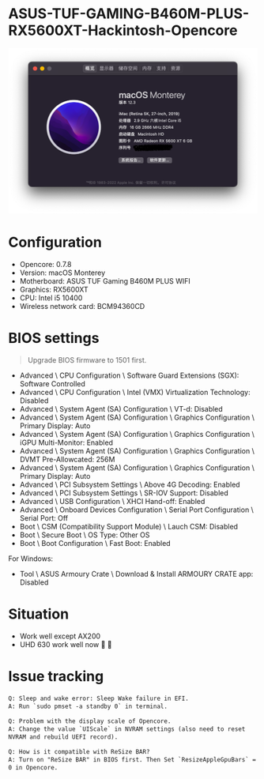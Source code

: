 # ASUS-TUF-GAMING-B460M-PLUS-RX5600XT-Hackintosh-Opencore

![about](/IMG/about.png)

# Configuration
- Opencore: 0.7.8  
- Version: macOS Monterey  
- Motherboard: ASUS TUF Gaming B460M PLUS WIFI  
- Graphics: RX5600XT  
- CPU: Intel i5 10400  
- Wireless network card: BCM94360CD  

# BIOS settings
> Upgrade BIOS firmware to 1501 first.
- Advanced \ CPU Configuration \ Software Guard Extensions (SGX): Software Controlled  
- Advanced \ CPU Configuration \ Intel (VMX) Virtualization Technology: Disabled  
- Advanced \ System Agent (SA) Configuration \ VT-d: Disabled  
- Advanced \ System Agent (SA) Configuration \ Graphics Configuration \ Primary Display: Auto  
- Advanced \ System Agent (SA) Configuration \ Graphics Configuration \ iGPU Multi-Monitor: Enabled  
- Advanced \ System Agent (SA) Configuration \ Graphics Configuration \ DVMT Pre-Allowcated: 256M  
- Advanced \ System Agent (SA) Configuration \ Graphics Configuration \ Primary Display: Auto  
- Advanced \ PCI Subsystem Settings \ Above 4G Decoding: Enabled  
- Advanced \ PCI Subsystem Settings \ SR-IOV Support: Disabled  
- Advanced \ USB Configuration \ XHCI Hand-off: Enabled  
- Advanced \ Onboard Devices Configuration \ Serial Port Configuration \ Serial Port: Off  
- Boot \ CSM (Compatibility Support Module) \ Lauch CSM: Disabled  
- Boot \ Secure Boot \ OS Type: Other OS  
- Boot \ Boot Configuration \ Fast Boot: Enabled  

For Windows:
- Tool \ ASUS Armoury Crate \ Download & Install ARMOURY CRATE app: Disabled  

# Situation
- Work well except AX200  
- UHD 630 work well now :confetti_ball: :confetti_ball:  

# Issue tracking

```
Q: Sleep and wake error: Sleep Wake failure in EFI.
A: Run `sudo pmset -a standby 0` in terminal.
```
```
Q: Problem with the display scale of Opencore.
A: Change the value `UIScale` in NVRAM settings (also need to reset NVRAM and rebuild UEFI record).
```
```
Q: How is it compatible with ReSize BAR?
A: Turn on "ReSize BAR" in BIOS first. Then Set `ResizeAppleGpuBars` = 0 in Opencore.
```

